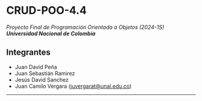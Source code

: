 # CRUD-POO-4.4
_Proyecto Final de Programación Orientada a Objetos (2024-1S)_
***Universidad Nacional de Colombia***

## Integrantes
- Juan David Peña
- Juan Sebastián Ramirez
- Jesús David Sanchez
- Juan Camilo Vergara (juvergarat@unal.edu.co)

---
